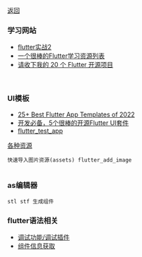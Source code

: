 [返回](/home)

### 学习网站
* [flutter实战2](https://book.flutterchina.club/chapter1/mobile_development_intro.html)
* [一个很棒的Flutter学习资源列表](https://www.devio.org/2018/09/09/awesome-flutter/)
* [请收下我的 20 个 Flutter 开源项目](https://www.jianshu.com/p/72e359bfe1e0)
<br>

### UI模板
* [25+ Best Flutter App Templates of 2022](https://instaflutter.com/design/best-flutter-app-templates/)
* [开发必备，5个很棒的开源Flutter UI套件](https://cloud.tencent.com/developer/news/477613)
* [flutter_test_app](https://github.com/zhaolongs/flutter_demo_app)

[各种资源](sources)


```
快速导入图片资源(assets) flutter_add_image


```


### as编辑器
```
stl stf 生成组件

```


### flutter语法相关
* [调试功能/调试插件](debug)
* [组件信息获取](widget-info)